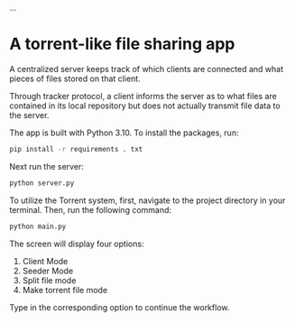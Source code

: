 
...
# A torrent-like file sharing app
A centralized server keeps track of which clients are connected and what pieces of files stored on that client. 

Through tracker protocol, a client informs the server as to what files are contained in its local repository but does not actually transmit file data to the server.

The app is built with Python 3.10. To install the packages, run:
```bash
pip install -r requirements . txt
```
Next run the server: 
```bash
python server.py
```
To utilize the Torrent system, first, navigate to the project directory in your terminal. Then, run the following command: 
```bash
python main.py
```
The screen will display four options: 
1. Client Mode
2. Seeder Mode
3. Split file mode
4. Make torrent file mode

Type in the corresponding option to continue the workflow.  
